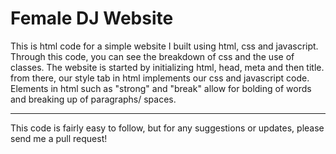 # Female DJ Website
This is html code for a simple website I built using html, css and javascript.
Through this code, you can see the breakdown of css and the use of classes. The website is started by initializing html, head, meta and then title. from there, our style tab in html implements our css and javascript code. Elements in html such as "strong" and "break" allow for bolding of words and breaking up of paragraphs/ spaces.
___
This code is fairly easy to follow, but for any suggestions or updates, please send me a pull request!
